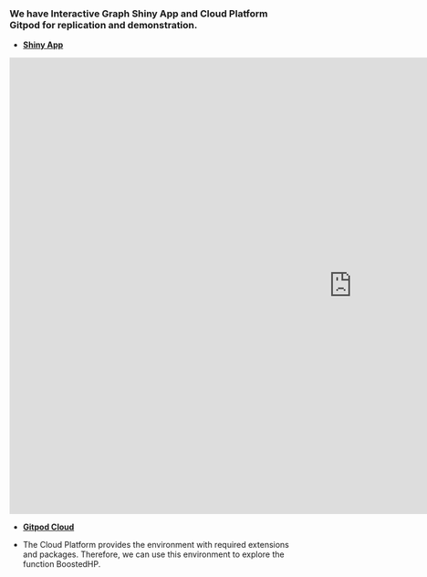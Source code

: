 ### We have Interactive Graph **Shiny App** and Cloud Platform **Gitpod** for replication and demonstration.

* [**Shiny App**](https://zwmei-metrics.shinyapps.io/boosted_hp_app/)

<iframe class="shrink" src="https://zwmei-metrics.shinyapps.io/boosted_hp_app/" width="1200" height="800" scrolling="auto" frameborder="0.2"></iframe>

* [**Gitpod Cloud** ](https://gitpod.io/#/github.com/zhentaoshi/bHP_R_pkg)

- The Cloud Platform provides the environment with required extensions and packages. Therefore, we can use this environment to explore the function BoostedHP.